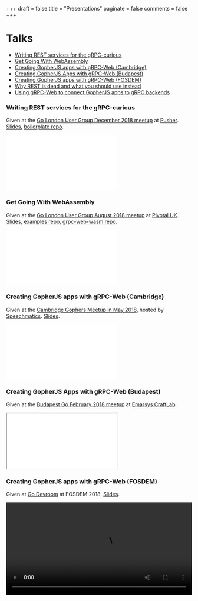 +++
draft = false
title = "Presentations"
paginate = false
comments = false
+++

# Talks

- [Writing REST services for the gRPC-curious](#gateway)
- [Get Going With WebAssembly](#webassembly)
- [Creating GopherJS apps with gRPC-Web (Cambridge)](#grpcweb-cambridge)
- [Creating GopherJS Apps with gRPC-Web (Budapest)](#grpcweb-budapest)
- [Creating GopherJS apps with gRPC-Web (FOSDEM)](#grpcweb-fosdem)
- [Why REST is dead and what you should use instead](#rest)
- [Using gRPC-Web to connect GopherJS apps to gRPC backends](#grpcweb-london)

### Writing REST services for the gRPC-curious <a name="gateway"></a>

Given at the [Go London User Group December 2018 meetup](https://www.meetup.com/Go-London-User-Group/events/256927219/)
at [Pusher](https://pusher.com/).
[Slides](https://talks.godoc.org/github.com/johanbrandhorst/presentations/gateway/gateway.slide),
[boilerplate repo](https://github.com/johanbrandhorst/grpc-gateway-boilerplate).

<div class="wrap">
    <iframe src="//www.youtube.com/embed/qFLJEgbTKaU" frameborder="0" allow="autoplay; encrypted-media" allowfullscreen></iframe>
</div>

### Get Going With WebAssembly <a name="webassembly"></a>

Given at the [Go London User Group August 2018 meetup](https://www.meetup.com/Go-London-User-Group/events/253558750/)
at [Pivotal UK](https://pivotal.io/).
[Slides](https://talks.godoc.org/github.com/johanbrandhorst/presentations/wasm-lightning/wasm.slide),
[examples repo](https://github.com/johanbrandhorst/wasm-experiments),
[grpc-web-wasm repo](https://github.com/johanbrandhorst/grpcweb-wasm-example).

<div class="wrap">
    <iframe src="//www.youtube.com/embed/iTrx0BbUXI4" frameborder="0" allow="autoplay; encrypted-media" allowfullscreen></iframe>
</div>

### Creating GopherJS apps with gRPC-Web (Cambridge) <a name="grpcweb-cambridge"></a>

Given at the [Cambridge Gophers Meetup in May 2018](https://www.meetup.com/Cambridge-Gophers/events/249735338/),
hosted by [Speechmatics](https://www.speechmatics.com/).
[Slides](https://talks.godoc.org/github.com/johanbrandhorst/presentations/cambridge/grpcweb.slide).

<div class="wrap">
    <iframe src="//www.youtube.com/embed/ITi6CkPv_78?start=58" frameborder="0" allow="autoplay; encrypted-media" allowfullscreen></iframe>
</div>

### Creating GopherJS Apps with gRPC-Web (Budapest)<a name="grpcweb-budapest"></a>

Given at the [Budapest Go February 2018 meetup](https://www.meetup.com/go-budapest/events/247047261/)
at [Emarsys CraftLab](http://craftlab.hu/).

<div class="wrap">
    <iframe src="//talks.godoc.org/github.com/johanbrandhorst/presentations/budapest/grpcweb.slide"></iframe>
</div>

### Creating GopherJS apps with gRPC-Web (FOSDEM) <a name="grpcweb-fosdem"></a>

Given at [Go Devroom](https://fosdem.org/2018/schedule/event/gopherjs/) at FOSDEM 2018.
[Slides](https://talks.godoc.org/github.com/johanbrandhorst/presentations/fosdem/grpcweb.slide).

<video src="//video.fosdem.org/2018/H.1308%20(Rolin)/gopherjs.webm" width="100%" preload="metadata" controls/>

### Why REST is dead and what you should use instead <a name="rest"></a>

Given at the [Basingstoke Tech Scene October 2017 meetup](https://www.meetup.com/thebasingstoketechscene/events/243852909/)
at [Desklodge Basingstoke](https://desklodge.com/welcometodesklodgebasingstoke/).

<div class="wrap">
    <iframe src="//talks.godoc.org/github.com/johanbrandhorst/presentations/rest/rest.slide"></iframe>
</div>

### Using gRPC-Web to connect GopherJS apps to gRPC backends <a name="grpcweb-london"></a>

Given at the [Go London User Group September 2017 meetup](https://www.meetup.com/Go-London-User-Group/events/243176499/)
at [Skillsmatter | CodeNode](https://skillsmatter.com/contact-us).
[Recording](https://skillsmatter.com/skillscasts/10924-using-grpc-web-to-connect-gopherjs-apps-to-grpc-backends).

<div class="wrap">
    <iframe src="//talks.godoc.org/github.com/johanbrandhorst/grpcweb-presentation/grpcweb-lightning.slide"></iframe>
</div>
